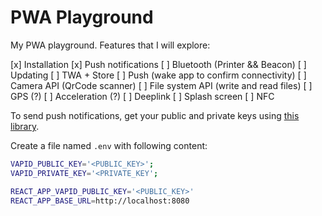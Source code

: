 # PWA Playground

My PWA playground. Features that I will explore:

[x] Installation
[x] Push notifications
[ ] Bluetooth (Printer && Beacon)
[ ] Updating
[ ] TWA + Store
[ ] Push (wake app to confirm connectivity)
[ ] Camera API (QrCode scanner)
[ ] File system API (write and read files)
[ ] GPS (?)
[ ] Acceleration (?)
[ ] Deeplink
[ ] Splash screen
[ ] NFC

To send push notifications, get your public and private keys using [this library](https://github.com/web-push-libs/web-push#command-line).

Create a file named `.env` with following content:

```bash
VAPID_PUBLIC_KEY='<PUBLIC_KEY>';
VAPID_PRIVATE_KEY='<PRIVATE_KEY';

REACT_APP_VAPID_PUBLIC_KEY='<PUBLIC_KEY>'
REACT_APP_BASE_URL=http://localhost:8080
```
